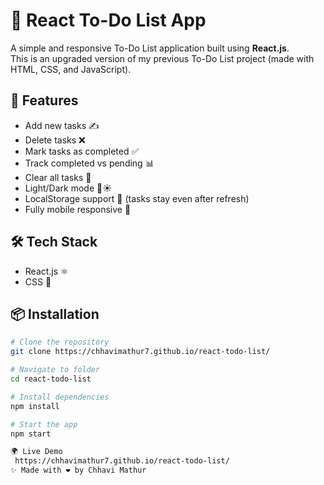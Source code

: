 # 📝 React To-Do List App

A simple and responsive To-Do List application built using **React.js**.  
This is an upgraded version of my previous To-Do List project (made with HTML, CSS, and JavaScript).  

## 🚀 Features
- Add new tasks ✍️  
- Delete tasks ❌  
- Mark tasks as completed ✅  
- Track completed vs pending 📊  
- Clear all tasks 🧹  
- Light/Dark mode 🌙☀️  
- LocalStorage support 💾 (tasks stay even after refresh)  
- Fully mobile responsive 📱  

## 🛠️ Tech Stack
- React.js ⚛️  
- CSS 🎨  


## 📦 Installation
```bash
# Clone the repository
git clone https://chhavimathur7.github.io/react-todo-list/

# Navigate to folder
cd react-todo-list

# Install dependencies
npm install

# Start the app
npm start

🌍 Live Demo
 https://chhavimathur7.github.io/react-todo-list/
✨ Made with ❤️ by Chhavi Mathur 


